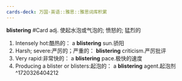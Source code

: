 ```yaml
---
cards-deck: 万国·英语::雅思::雅思词库积累
---
```



**blistering** #Card 
adj.  使起水泡或气泡的; 愤怒的; 猛烈的
1. Intensely hot:酷热的：
a **blistering** sun.骄阳
2. Harsh; severe:严厉的；严重的：
**blistering** criticism.严厉批评
3. Very rapid:非常快的：
a **blistering** pace.极快的速度
4. Producing a blister or blisters:起泡的：
a **blistering** agent.起泡剂
^1720326404212
